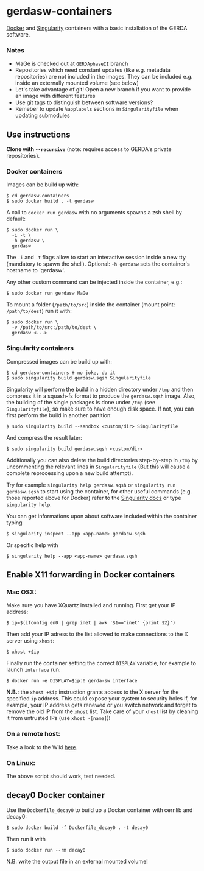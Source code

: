 # gerdasw-containers
[Docker](https://www.docker.com) and [Singularity](http://singularity.lbl.gov) containers with a basic installation of the GERDA software.
### Notes
* MaGe is checked out at `GERDAphaseII` branch
* Repositories which need constant updates (like e.g. metadata repositories) are not included in the images. They can be included e.g. inside an externally mounted volume (see below)
* Let's take advantage of git! Open a new branch if you want to provide an image with different features
* Use git tags to distinguish between software versions?
* Remeber to update `%applabels` sections in `Singularityfile` when updating submodules

## Use instructions
__Clone with `--recursive`__ (note: requires access to GERDA's private repositories).

### Docker containers
Images can be build up with:
```shell
$ cd gerdasw-containers
$ sudo docker build . -t gerdasw
```
A call to `docker run gerdasw` with no arguments spawns a zsh shell by default:
```shell
$ sudo docker run \
  -i -t \
  -h gerdasw \
  gerdasw
```
The `-i` and `-t` flags allow to start an interactive session inside a new tty (mandatory to spawn the shell). Optional: `-h gerdasw` sets the container's hostname to 'gerdasw'.

Any other custom command can be injected inside the container, e.g.:
```shell
$ sudo docker run gerdasw MaGe
```

To mount a folder (`/path/to/src`) inside the container (mount point: `/path/to/dest`) run it with:
```shell
$ sudo docker run \
  -v /path/to/src:/path/to/dest \
  gerdasw <...>
```

### Singularity containers
Compressed images can be build up with:
```shell
$ cd gerdasw-containers # no joke, do it
$ sudo singularity build gerdasw.sqsh Singularityfile
```
Singularity will perform the build in a hidden directory under `/tmp` and then compress it in a squash-fs format to produce the `gerdasw.sqsh` image. Also, the building of the single packages is done under `/tmp` (see `Singularityfile`), so make sure to have enough disk space. If not, you can first perform the build in another partition:
```shell
$ sudo singularity build --sandbox <custom/dir> Singularityfile
```
And compress the result later:
```shell
$ sudo singularity build gerdasw.sqsh <custom/dir>
```
Additionally you can also delete the build directories step-by-step in `/tmp` by uncommenting the relevant lines in `Singularityfile` (But this will cause a complete reprocessing upon a new build attempt).

Try for example `singularity help gerdasw.sqsh` or `singularity run gerdasw.sqsh` to start using the
container, for other useful commands (e.g. those reported above for Docker) refer to the [Singularity docs](http://singularity.lbl.gov/quickstart)
or type `singularity help`.

You can get informations upon about software included within the container typing
```shell
$ singularity inspect --app <app-name> gerdasw.sqsh
```
Or specific help with
```shell
$ singularity help --app <app-name> gerdasw.sqsh
```

## Enable X11 forwarding in Docker containers
### Mac OSX:
Make sure you have XQuartz installed and running. First get your IP address:
```shell
$ ip=$(ifconfig en0 | grep inet | awk '$1=="inet" {print $2}')
```
Then add your IP adress to the list allowed to make connections to the X server using `xhost`:
```shell
$ xhost +$ip
```
Finally run the container setting the correct `DISPLAY` variable, for example to launch `interface` run:
```shell
$ docker run -e DISPLAY=$ip:0 gerda-sw interface
```
**N.B.**: the `xhost +$ip` instruction grants access to the X server for the specified `ip` address. This could expose your system to security holes if, for example, your IP address gets renewed or you switch network and forget to remove the old IP from the `xhost` list. Take care of your `xhost` list by cleaning it from untrusted IPs (use `xhost -[name]`)!

### On a remote host:
Take a look to the Wiki [here](https://github.com/luigipertoldi/gerda-sw-docker/wiki/The-Docker-local-hub#running-a-container).

### On Linux:
The above script should work, test needed.

## decay0 Docker container
Use the `Dockerfile_decay0` to build up a Docker container with cernlib and decay0:
```shell
$ sudo docker build -f Dockerfile_decay0 . -t decay0
```
Then run it with
```shell
$ sudo docker run --rm decay0
```
N.B. write the output file in an external mounted volume!
